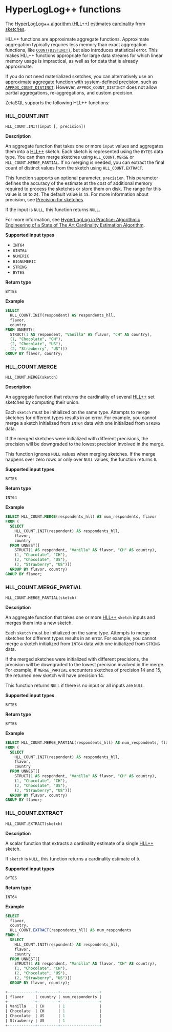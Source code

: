 

# HyperLogLog++ functions

The [HyperLogLog++ algorithm (HLL++)][hll-sketches] estimates
[cardinality][cardinality] from [sketches][hll-sketches].

HLL++ functions are approximate aggregate functions.
Approximate aggregation typically requires less
memory than exact aggregation functions,
like [`COUNT(DISTINCT)`][count-distinct], but also introduces statistical error.
This makes HLL++ functions appropriate for large data streams for
which linear memory usage is impractical, as well as for data that is
already approximate.

If you do not need materialized sketches, you can alternatively use an
[approximate aggregate function with system-defined precision][approx-functions-reference],
such as [`APPROX_COUNT_DISTINCT`][approx-count-distinct]. However,
`APPROX_COUNT_DISTINCT` does not allow partial aggregations, re-aggregations,
and custom precision.

ZetaSQL supports the following HLL++ functions:

### HLL_COUNT.INIT
```
HLL_COUNT.INIT(input [, precision])
```

**Description**

An aggregate function that takes one or more `input` values and aggregates them
into a [HLL++][hll-link-to-research-whitepaper] sketch. Each sketch
is represented using the `BYTES` data type. You can then merge sketches using
`HLL_COUNT.MERGE` or `HLL_COUNT.MERGE_PARTIAL`. If no merging is needed,
you can extract the final count of distinct values from the sketch using
`HLL_COUNT.EXTRACT`.

This function supports an optional parameter, `precision`. This parameter
defines the accuracy of the estimate at the cost of additional memory required
to process the sketches or store them on disk. The range for this value is
`10` to `24`. The default value is `15`. For more information about precision,
see [Precision for sketches][precision].

If the input is `NULL`, this function returns `NULL`.

For more information, see [HyperLogLog in Practice: Algorithmic Engineering of
a State of The Art Cardinality Estimation Algorithm][hll-link-to-research-whitepaper].

**Supported input types**

+ `INT64`
+ `UINT64`
+ `NUMERIC`
+ `BIGNUMERIC`
+ `STRING`
+ `BYTES`

**Return type**

`BYTES`

**Example**

```sql
SELECT
  HLL_COUNT.INIT(respondent) AS respondents_hll,
  flavor,
  country
FROM UNNEST([
  STRUCT(1 AS respondent, "Vanilla" AS flavor, "CH" AS country),
  (1, "Chocolate", "CH"),
  (2, "Chocolate", "US"),
  (2, "Strawberry", "US")])
GROUP BY flavor, country;
```

### HLL_COUNT.MERGE
```
HLL_COUNT.MERGE(sketch)
```

**Description**

An aggregate function that returns the cardinality of several
[HLL++][hll-link-to-research-whitepaper] set sketches by computing their union.

Each `sketch` must be initialized on the same type. Attempts to merge sketches
for different types results in an error. For example, you cannot merge a sketch
initialized from `INT64` data with one initialized from `STRING` data.

If the merged sketches were initialized with different precisions, the precision
will be downgraded to the lowest precision involved in the merge.

This function ignores `NULL` values when merging sketches. If the merge happens
over zero rows or only over `NULL` values, the function returns `0`.

**Supported input types**

`BYTES`

**Return type**

`INT64`

**Example**

```sql
SELECT HLL_COUNT.MERGE(respondents_hll) AS num_respondents, flavor
FROM (
  SELECT
    HLL_COUNT.INIT(respondent) AS respondents_hll,
    flavor,
    country
  FROM UNNEST([
    STRUCT(1 AS respondent, "Vanilla" AS flavor, "CH" AS country),
    (1, "Chocolate", "CH"),
    (2, "Chocolate", "US"),
    (2, "Strawberry", "US")])
  GROUP BY flavor, country)
GROUP BY flavor;
```

### HLL_COUNT.MERGE_PARTIAL
```
HLL_COUNT.MERGE_PARTIAL(sketch)
```

**Description**

An aggregate function that takes one or more
[HLL++][hll-link-to-research-whitepaper] `sketch`
inputs and merges them into a new sketch.

Each `sketch` must be initialized on the same type. Attempts to merge sketches
for different types results in an error. For example, you cannot merge a sketch
initialized from `INT64` data with one initialized from `STRING` data.

If the merged sketches were initialized with different precisions, the precision
will be downgraded to the lowest precision involved in the merge. For example,
if `MERGE_PARTIAL` encounters sketches of precision 14 and 15, the returned new
sketch will have precision 14.

This function returns `NULL` if there is no input or all inputs are `NULL`.

**Supported input types**

`BYTES`

**Return type**

`BYTES`

**Example**

```sql
SELECT HLL_COUNT.MERGE_PARTIAL(respondents_hll) AS num_respondents, flavor
FROM (
  SELECT
    HLL_COUNT.INIT(respondent) AS respondents_hll,
    flavor,
    country
  FROM UNNEST([
    STRUCT(1 AS respondent, "Vanilla" AS flavor, "CH" AS country),
    (1, "Chocolate", "CH"),
    (2, "Chocolate", "US"),
    (2, "Strawberry", "US")])
  GROUP BY flavor, country)
GROUP BY flavor;
```

### HLL_COUNT.EXTRACT
```
HLL_COUNT.EXTRACT(sketch)
```

**Description**

A scalar function that extracts a cardinality estimate of a single
[HLL++][hll-link-to-research-whitepaper] sketch.

If `sketch` is `NULL`, this function returns a cardinality estimate of `0`.

**Supported input types**

`BYTES`

**Return type**

`INT64`

**Example**

```sql
SELECT
  flavor,
  country,
  HLL_COUNT.EXTRACT(respondents_hll) AS num_respondents
FROM (
  SELECT
    HLL_COUNT.INIT(respondent) AS respondents_hll,
    flavor,
    country
  FROM UNNEST([
    STRUCT(1 AS respondent, "Vanilla" AS flavor, "CH" AS country),
    (1, "Chocolate", "CH"),
    (2, "Chocolate", "US"),
    (2, "Strawberry", "US")])
  GROUP BY flavor, country);

+------------+---------+-----------------+
| flavor     | country | num_respondents |
+------------+---------+-----------------+
| Vanilla    | CH      | 1               |
| Chocolate  | CH      | 1               |
| Chocolate  | US      | 1               |
| Strawberry | US      | 1               |
+------------+---------+-----------------+
```

<!-- mdlint off(WHITESPACE_LINE_LENGTH) -->

[cardinality]: https://en.wikipedia.org/wiki/Cardinality

[hll-link-to-research-whitepaper]: https://research.google.com/pubs/pub40671.html

[hll-sketches]: https://github.com/google/zetasql/blob/master/docs/sketches.md#sketches_hll

[precision]: https://github.com/google/zetasql/blob/master/docs/sketches.md#precision_hll

[approx-functions-reference]: https://github.com/google/zetasql/blob/master/docs/approximate_aggregate_functions.md

[count-distinct]: https://github.com/google/zetasql/blob/master/docs/aggregate_functions.md#count

[approx-count-distinct]: https://github.com/google/zetasql/blob/master/docs/approximate_aggregate_functions.md#approx-count-distinct

<!-- mdlint on -->

